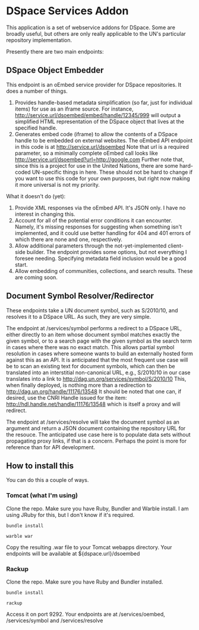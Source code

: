 DSpace Services Addon
======

This application is a set of webservice addons for DSpace. Some are broadly useful, but others are only really applicable to the UN's particular repository implementation. 

Presently there are two main endpoints:

## DSpace Object Embedder ##

This endpoint is an oEmbed service provider for DSpace repositories. It does a number of things.

1. Provides handle-based metadata simplification (so far, just for individual items) for use as an iframe source. For instance, http://service.url/dsoembed/embed/handle/12345/999 will output a simplified HTML representation of the DSpace object that lives at the specified handle.
2. Generates embed code (iframe) to allow the contents of a DSpace handle to be embedded on external websites. The oEmbed API endpoint in this code is at http://service.url/dsoembed Note that url is a required parameter, so a minimally complete oEmbed call looks like http://service.url/dsoembed?url=http://google.com Further note that, since this is a project for use in the United Nations, there are some hard-coded UN-specific things in here. These should not be hard to change if you want to use this code for your own purposes, but right now making it more universal is not my priority.

What it doesn't do (yet):

1. Provide XML responses via the oEmbed API. It's JSON only. I have no interest in changing this.
2. Account for all of the potential error conditions it can encounter. Namely, it's missing responses for suggesting when something isn't implemented, and it could use better handling for 404 and 401 errors of which there are none and one, respectively.
3. Allow additional parameters through the not-yet-implemented client-side builder. The endpoint provides some options, but not everything I foresee needing. Specifying metadata field inclusion would be a good start.
4. Allow embedding of communities, collections, and search results. These are coming soon.

## Document Symbol Resolver/Redirector ##

These endpoints take a UN document symbol, such as S/2010/10, and resolves it to a DSpace URL. As such, they are very simple.

The endpoint at /services/symbol performs a redirect to a DSpace URL, either directly to an item whose document symbol matches exactly the given symbol, or to a search page with the given symbol as the search term in cases where there was no exact match. This allows partial symbol resolution in cases where someone wants to build an externally hosted form against this as an API. It is anticipated that the most frequent use case will be to scan an existing text for document symbols, which can then be translated into an interstitial non-canonical URL, e.g., S/2010/10 in our case translates into a link to http://dag.un.org/services/symbol/S/2010/10 This, when finally deployed, is nothing more than a redirection to http://dag.un.org/handle/11176/13548 It should be noted that one can, if desired, use the CNRI Handle issued for the item: http://hdl.handle.net/handle/11176/13548 which is itself a proxy and will redirect. 

The endpoint at /services/resolve will take the document symbol as an argument and return a JSON document containing the repository URL for the resouce. The anticipated use case here is to populate data sets without propagating proxy links, if that is a concern. Perhaps the point is more for reference than for API development.

## How to install this ##

You can do this a couple of ways. 

### Tomcat (what I'm using) ###

Clone the repo. Make sure you have Ruby, Bundler and Warble install. I am using JRuby for this, but I don't know if it's required.

`bundle install`

`warble war`

Copy the resulting .war file to your Tomcat webapps directory. Your endpoints will be available at ${dspace.url}/dsoembed

### Rackup ###

Clone the repo. Make sure you have Ruby and Bundler installed. 

`bundle install`

`rackup`

Access it on port 9292. Your endpoints are at /services/oembed, /services/symbol and /services/resolve
